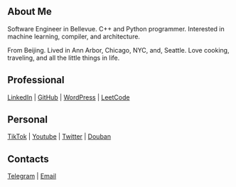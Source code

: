 ## About Me

Software Engineer in Bellevue. C++ and Python programmer. Interested in machine learning, compiler, and architecture.

From Beijing. Lived in Ann Arbor, Chicago, NYC, and, Seattle. Love cooking, traveling, and all the little things in life.

## Professional
[LinkedIn](https://www.linkedin.com/in/shikaili/) | [GitHub](https://github.com/levendlee) | [WordPress](https://levendlee.wordpress.com) | [LeetCode](https://leetcode.com/levendlee)

## Personal
[TikTok](https://www.tiktok.com/@levendlee) | [Youtube](https://www.youtube.com/@levendlee) | [Twitter](https://twitter.com/levendlee) | [Douban](https://www.douban.com/people/levend/)

## Contacts
[Telegram](https://t.me/levendlee) | [Email](mailto:levedlee@gmail.com)
